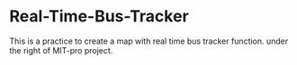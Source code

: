 # Real-Time-Bus-Tracker
This is a practice to create a map with real time bus tracker function.
under the right of MIT-pro project. 
